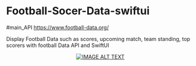 # Football-Socer-Data-swiftui

#main_API
https://www.football-data.org/

Display Football Data such as 
scores, upcoming match, 
team standing, top scorers 
with football Data API and SwiftUI


<div align="center">



  <a href="https://youtu.be/kNI4Ll85Ugk"><img src="https://yt-embed.herokuapp.com/embed?v=kNI4Ll85Ugk" alt="IMAGE ALT TEXT"></a>



</div>
